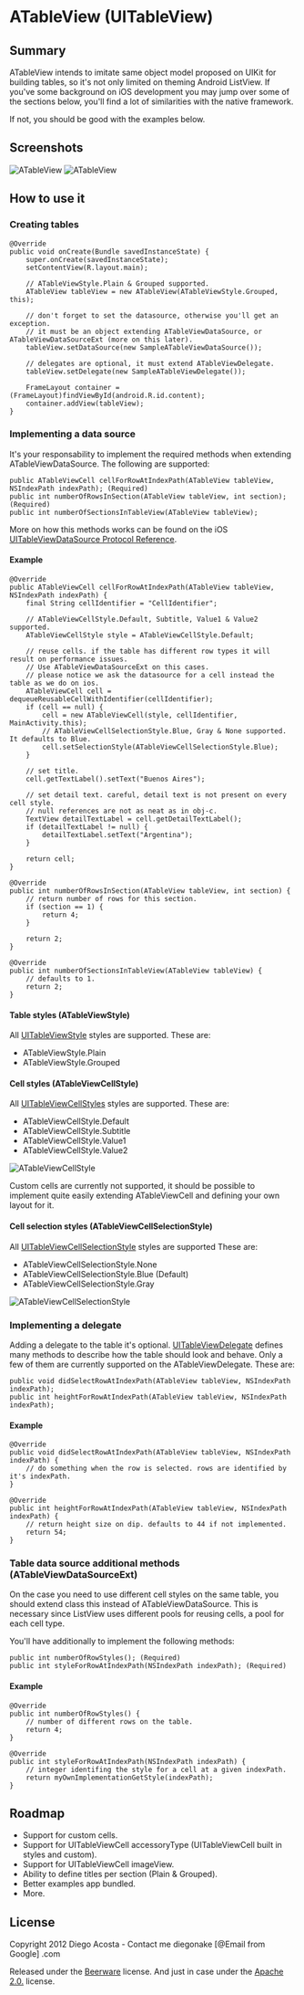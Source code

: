 # ATableView (UITableView)

## Summary

ATableView intends to imitate same object model proposed on UIKit for building tables, so it's not only limited on theming Android ListView. If you've some background on iOS development you may jump over some of the sections below, you'll find a lot of similarities with the native framework.

If not, you should be good with the examples below.

## Screenshots

![ATableView](http://oi47.tinypic.com/dwx43p.jpg)
![ATableView](http://oi50.tinypic.com/v5y6ad.jpg)

## How to use it

### Creating tables

    @Override
    public void onCreate(Bundle savedInstanceState) {
        super.onCreate(savedInstanceState);
        setContentView(R.layout.main);
        
        // ATableViewStyle.Plain & Grouped supported.
        ATableView tableView = new ATableView(ATableViewStyle.Grouped, this);
        
        // don't forget to set the datasource, otherwise you'll get an exception.
        // it must be an object extending ATableViewDataSource, or ATableViewDataSourceExt (more on this later).
        tableView.setDataSource(new SampleATableViewDataSource());
        
        // delegates are optional, it must extend ATableViewDelegate.
        tableView.setDelegate(new SampleATableViewDelegate());
        
        FrameLayout container = (FrameLayout)findViewById(android.R.id.content);
        container.addView(tableView);
    }
    
### Implementing a data source

It's your responsability to implement the required methods when extending ATableViewDataSource. The following are supported:

    public ATableViewCell cellForRowAtIndexPath(ATableView tableView, NSIndexPath indexPath); (Required)
    public int numberOfRowsInSection(ATableView tableView, int section); (Required)
    public int numberOfSectionsInTableView(ATableView tableView);

More on how this methods works can be found on the iOS [UITableViewDataSource Protocol Reference](http://developer.apple.com/library/ios/#documentation/uikit/reference/UITableViewDataSource_Protocol/Reference/Reference.html).

#### Example

    @Override
    public ATableViewCell cellForRowAtIndexPath(ATableView tableView, NSIndexPath indexPath) {
        final String cellIdentifier = "CellIdentifier";
        
        // ATableViewCellStyle.Default, Subtitle, Value1 & Value2 supported.
        ATableViewCellStyle style = ATableViewCellStyle.Default;
        
        // reuse cells. if the table has different row types it will result on performance issues.
        // Use ATableViewDataSourceExt on this cases.
        // please notice we ask the datasource for a cell instead the table as we do on ios.
        ATableViewCell cell = dequeueReusableCellWithIdentifier(cellIdentifier);
        if (cell == null) {
            cell = new ATableViewCell(style, cellIdentifier, MainActivity.this);
            // ATableViewCellSelectionStyle.Blue, Gray & None supported. It defaults to Blue.
            cell.setSelectionStyle(ATableViewCellSelectionStyle.Blue);
        }
        
        // set title.
        cell.getTextLabel().setText("Buenos Aires");
        
        // set detail text. careful, detail text is not present on every cell style.
        // null references are not as neat as in obj-c.
        TextView detailTextLabel = cell.getDetailTextLabel();
        if (detailTextLabel != null) {
            detailTextLabel.setText("Argentina");
        }
			
        return cell;
    }
    
    @Override
    public int numberOfRowsInSection(ATableView tableView, int section) {
        // return number of rows for this section.
        if (section == 1) {
            return 4;
        }
        
        return 2;
    }
    
    @Override
    public int numberOfSectionsInTableView(ATableView tableView) {
        // defaults to 1.
        return 2;
    }

#### Table styles (ATableViewStyle)

All [UITableViewStyle](http://developer.apple.com/library/ios/#documentation/UIKit/Reference/UITableView_Class/Reference/Reference.html#//apple_ref/c/tdef/UITableViewStyle) styles are supported. These are:

* ATableViewStyle.Plain
* ATableViewStyle.Grouped

#### Cell styles (ATableViewCellStyle)

All [UITableViewCellStyles](http://developer.apple.com/library/ios/#documentation/uikit/reference/UITableViewCell_Class/Reference/Reference.html#//apple_ref/c/tdef/UITableViewCellStyle) styles are supported. These are:

* ATableViewCellStyle.Default
* ATableViewCellStyle.Subtitle
* ATableViewCellStyle.Value1
* ATableViewCellStyle.Value2

![ATableViewCellStyle](http://oi45.tinypic.com/auyv8.jpg)

Custom cells are currently not supported, it should be possible to implement quite easily extending ATableViewCell and defining your own layout for it.

#### Cell selection styles (ATableViewCellSelectionStyle)

All [UITableViewCellSelectionStyle](http://developer.apple.com/library/ios/#documentation/uikit/reference/UITableViewCell_Class/Reference/Reference.html#//apple_ref/doc/c_ref/UITableViewCellSelectionStyle) styles are supported These are:

* ATableViewCellSelectionStyle.None
* ATableViewCellSelectionStyle.Blue (Default)
* ATableViewCellSelectionStyle.Gray

![ATableViewCellSelectionStyle](http://oi47.tinypic.com/2l8c2e8.jpg)

### Implementing a delegate

Adding a delegate to the table it's optional. [UITableViewDelegate](http://developer.apple.com/library/ios/#documentation/UIKit/Reference/UITableViewDelegate_Protocol/Reference/Reference.html) defines many methods to describe how the table should look and behave. Only a few of them are currently supported on the ATableViewDelegate. These are:

    public void didSelectRowAtIndexPath(ATableView tableView, NSIndexPath indexPath);
    public int heightForRowAtIndexPath(ATableView tableView, NSIndexPath indexPath);
    
#### Example

    @Override
    public void didSelectRowAtIndexPath(ATableView tableView, NSIndexPath indexPath) {
        // do something when the row is selected. rows are identified by it's indexPath.    
    }
		
    @Override
    public int heightForRowAtIndexPath(ATableView tableView, NSIndexPath indexPath) {
        // return height size on dip. defaults to 44 if not implemented.
        return 54;
    }
    
### Table data source additional methods (ATableViewDataSourceExt)

On the case you need to use different cell styles on the same table, you should extend class this instead of ATableViewDataSource. This is necessary since ListView uses different pools for reusing cells, a pool for each cell type.

You'll have additionally to implement the following methods:

    public int numberOfRowStyles(); (Required)
    public int styleForRowAtIndexPath(NSIndexPath indexPath); (Required)
    
#### Example

    @Override
    public int numberOfRowStyles() {
        // number of different rows on the table.
        return 4;
    }
    
    @Override
    public int styleForRowAtIndexPath(NSIndexPath indexPath) {
        // integer identifing the style for a cell at a given indexPath.
        return myOwnImplementationGetStyle(indexPath);
    }

## Roadmap

* Support for custom cells.
* Support for UITableViewCell accessoryType (UITableViewCell built in styles and custom).
* Support for UITableViewCell imageView.
* Ability to define titles per section (Plain & Grouped).
* Better examples app bundled.
* More.

## License

Copyright 2012 Diego Acosta - Contact me diegonake [@Email from Google] .com

Released under the [Beerware](http://en.wikipedia.org/wiki/Beerware) license. And just in case under the [Apache 2.0.](http://www.apache.org/licenses/LICENSE-2.0.html) license.